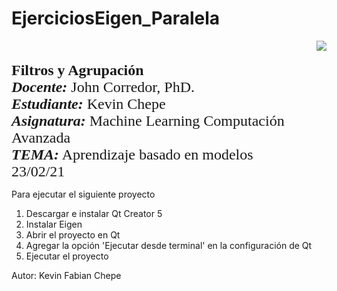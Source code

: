 # EjerciciosEigen_Paralela

<div> 
<img src="https://res-5.cloudinary.com/crunchbase-production/image/upload/c_lpad,h_256,w_256,f_auto,q_auto:eco/v1455514364/pim02bzqvgz0hibsra41.png" align="right"><br><br><FONT FACE="times new roman" SIZE=5>
<b> Filtros y Agrupación </b>
<br>
<i><b>Docente:</b></i> John Corredor, PhD.
<br>
<i><b>Estudiante:</b></i> Kevin Chepe
<br>
<i><b>Asignatura:</b></i> Machine Learning Computación Avanzada
<br>
<i><b>TEMA:</b></i> Aprendizaje basado en modelos
<br>
23/02/21
<br>
</FONT>
</div>

Para ejecutar el siguiente proyecto

1. Descargar e instalar Qt Creator 5
2. Instalar Eigen
3. Abrir el proyecto en Qt
4. Agregar la opción 'Ejecutar desde terminal' en la configuración de Qt
5. Ejecutar el proyecto




Autor: Kevin Fabian Chepe
